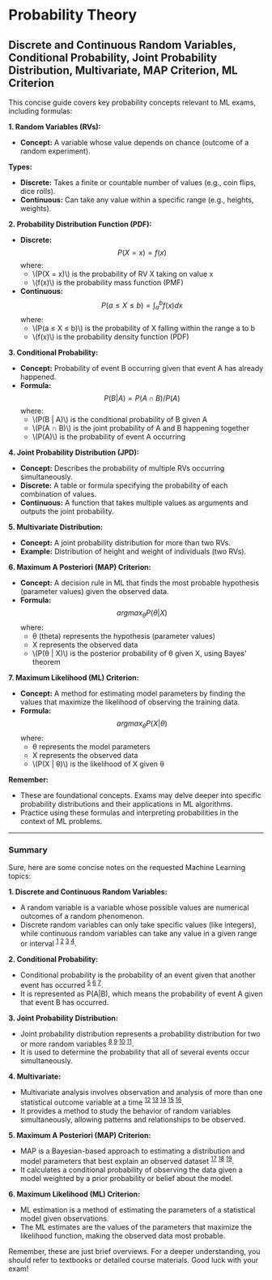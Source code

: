 # Probability Theory

## Discrete and Continuous Random Variables, Conditional Probability, Joint Probability Distribution, Multivariate, MAP Criterion, ML Criterion

This concise guide covers key probability concepts relevant to ML exams, including formulas:

**1. Random Variables (RVs):**

- **Concept:** A variable whose value depends on chance (outcome of a random experiment).

**Types:**

  - **Discrete:** Takes a finite or countable number of values (e.g., coin flips, dice rolls).
  - **Continuous:** Can take any value within a specific range (e.g., heights, weights).

**2. Probability Distribution Function (PDF):**

- **Discrete:**
  $$
  P(X = x) = f(x)
  $$
  where:
    - \\(P(X = x)\\) is the probability of RV X taking on value x
    - \\(f(x)\\) is the probability mass function (PMF)
- **Continuous:**
  $$
  P(a ≤ X ≤ b) = ∫_a^b f(x) dx
  $$
  where:
    - \\(P(a ≤ X ≤ b)\\) is the probability of X falling within the range a to b
    - \\(f(x)\\) is the probability density function (PDF)

**3. Conditional Probability:**

- **Concept:** Probability of event B occurring given that event A has already happened.
- **Formula:**
  $$
  P(B | A) = P(A ∩ B) / P(A)
  $$
  where:
    - \\(P(B | A)\\) is the conditional probability of B given A
    - \\(P(A ∩ B)\\) is the joint probability of A and B happening together
    - \\(P(A)\\) is the probability of event A occurring

**4. Joint Probability Distribution (JPD):**

- **Concept:** Describes the probability of multiple RVs occurring simultaneously.
- **Discrete:** A table or formula specifying the probability of each combination of values.
- **Continuous:** A function that takes multiple values as arguments and outputs the joint probability.

**5. Multivariate Distribution:**

- **Concept:** A joint probability distribution for more than two RVs.
- **Example:** Distribution of height and weight of individuals (two RVs).

**6. Maximum A Posteriori (MAP) Criterion:**

- **Concept:** A decision rule in ML that finds the most probable hypothesis (parameter values) given the observed data.
- **Formula:**
  $$
  argmax_θ P(θ | X)
  $$
  where:
    - θ (theta) represents the hypothesis (parameter values)
    - X represents the observed data
    - \\(P(θ | X)\\) is the posterior probability of θ given X, using Bayes' theorem

**7. Maximum Likelihood (ML) Criterion:**

- **Concept:** A method for estimating model parameters by finding the values that maximize the likelihood of observing the training data.
- **Formula:**
  $$
  argmax_θ P(X | θ)
  $$
  where:
    - θ represents the model parameters
    - X represents the observed data
    - \\(P(X | θ)\\) is the likelihood of X given θ

**Remember:**

- These are foundational concepts. Exams may delve deeper into specific probability distributions and their applications in ML algorithms.
- Practice using these formulas and interpreting probabilities in the context of ML problems.


---

### Summary

Sure, here are some concise notes on the requested Machine Learning topics:

**1. Discrete and Continuous Random Variables:**

- A random variable is a variable whose possible values are numerical outcomes of a random phenomenon.
- Discrete random variables can only take specific values (like integers), while continuous random variables can take any value in a given range or interval <sup>[1](https://www.geeksforgeeks.org/random-variable/) [2](https://byjus.com/maths/random-variable/) [3](http://isl.stanford.edu/~abbas/ee178/lect02-2.pdf) [4](https://www.khanacademy.org/math/statistics-probability/random-variables-stats-library/random-variables-discrete/v/discrete-and-continuous-random-variables)</sup>.

**2. Conditional Probability:**

- Conditional probability is the probability of an event given that another event has occurred <sup>[5](https://byjus.com/maths/conditional-probability/) [6](https://www.cuemath.com/data/conditional-probability/) [7](https://www.geeksforgeeks.org/conditional-probability/)</sup>.
- It is represented as P(A|B), which means the probability of event A given that event B has occurred.

**3. Joint Probability Distribution:**

- Joint probability distribution represents a probability distribution for two or more random variables <sup>[8](https://stt.msu.edu/Academics/ClassPages/uploads/US19/351-201/Lecture-08.pdf) [9](https://statisticsbyjim.com/probability/joint-probability/) [10](https://byjus.com/maths/joint-probability/) [11](https://en.wikipedia.org/wiki/Joint_probability_distribution)</sup>.
- It is used to determine the probability that all of several events occur simultaneously.

**4. Multivariate:**

- Multivariate analysis involves observation and analysis of more than one statistical outcome variable at a time <sup>[12](https://careerfoundry.com/en/blog/data-analytics/multivariate-analysis/) [13](https://online.stat.psu.edu/stat505/) [14](https://babar.heprc.uvic.ca/BFROOT/www/Statistics/mva.pdf) [15](https://www.tutorialsduniya.com/notes/multivariate-calculus-notes/) [16](http://www.statslab.cam.ac.uk/~pat/AppMultNotes.pdf)</sup>.
- It provides a method to study the behavior of random variables simultaneously, allowing patterns and relationships to be observed.

**5. Maximum A Posteriori (MAP) Criterion:**

- MAP is a Bayesian-based approach to estimating a distribution and model parameters that best explain an observed dataset <sup>[17](https://machinelearningmastery.com/maximum-a-posteriori-estimation/) [18](https://www.probabilitycourse.com/chapter9/9_1_2_MAP_estimation.php) [19](https://web.stanford.edu/class/archive/cs/cs109/cs109.1216/lectures/22_map.pdf)</sup>.
- It calculates a conditional probability of observing the data given a model weighted by a prior probability or belief about the model.

**6. Maximum Likelihood (ML) Criterion:**

- ML estimation is a method of estimating the parameters of a statistical model given observations.
- The ML estimates are the values of the parameters that maximize the likelihood function, making the observed data most probable.

Remember, these are just brief overviews. For a deeper understanding, you should refer to textbooks or detailed course materials. Good luck with your exam!